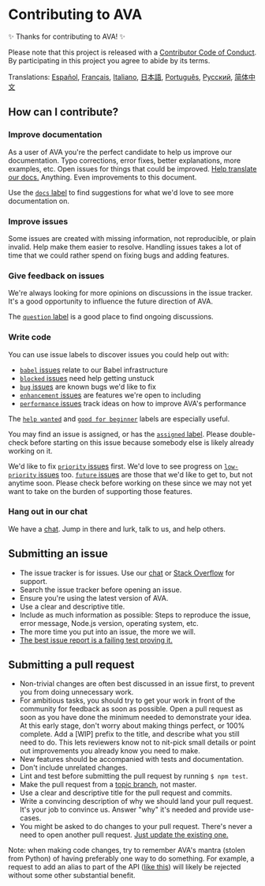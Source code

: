 # Contributing to AVA

✨ Thanks for contributing to AVA! ✨

Please note that this project is released with a [Contributor Code of Conduct](code-of-conduct.md). By participating in this project you agree to abide by its terms.

Translations: [Español](https://github.com/sindresorhus/ava-docs/blob/master/es_ES/contributing.md), [Français](https://github.com/sindresorhus/ava-docs/blob/master/fr_FR/contributing.md), [Italiano](https://github.com/sindresorhus/ava-docs/blob/master/it_IT/contributing.md), [日本語](https://github.com/sindresorhus/ava-docs/blob/master/ja_JP/contributing.md), [Português](https://github.com/sindresorhus/ava-docs/blob/master/pt_BR/contributing.md), [Русский](https://github.com/sindresorhus/ava-docs/blob/master/ru_RU/contributing.md), [简体中文](https://github.com/sindresorhus/ava-docs/blob/master/zh_CN/contributing.md)

## How can I contribute?

### Improve documentation

As a user of AVA you're the perfect candidate to help us improve our documentation. Typo corrections, error fixes, better explanations, more examples, etc. Open issues for things that could be improved. [Help translate our docs.](https://github.com/sindresorhus/ava-docs) Anything. Even improvements to this document.

Use the [`docs` label](https://github.com/sindresorhus/ava/labels/docs) to find suggestions for what we'd love to see more documentation on.

### Improve issues

Some issues are created with missing information, not reproducible, or plain invalid. Help make them easier to resolve. Handling issues takes a lot of time that we could rather spend on fixing bugs and adding features.

### Give feedback on issues

We're always looking for more opinions on discussions in the issue tracker. It's a good opportunity to influence the future direction of AVA.

The [`question` label](https://github.com/sindresorhus/ava/labels/question) is a good place to find ongoing discussions.

### Write code

You can use issue labels to discover issues you could help out with:

* [`babel` issues](https://github.com/sindresorhus/ava/labels/babel) relate to our Babel infrastructure
* [`blocked` issues](https://github.com/sindresorhus/ava/labels/blocked) need help getting unstuck
* [`bug` issues](https://github.com/sindresorhus/ava/labels/bug) are known bugs we'd like to fix
* [`enhancement` issues](https://github.com/sindresorhus/ava/labels/enhancement) are features we're open to including
* [`performance` issues](https://github.com/sindresorhus/ava/labels/performance) track ideas on how to improve AVA's performance

The [`help wanted`](https://github.com/sindresorhus/ava/labels/help%20wanted) and [`good for beginner`](https://github.com/sindresorhus/ava/labels/good%20for%20beginner) labels are especially useful.

You may find an issue is assigned, or has the [`assigned` label](https://github.com/sindresorhus/ava/labels/assigned). Please double-check before starting on this issue because somebody else is likely already working on it.

We'd like to fix [`priority` issues](https://github.com/sindresorhus/ava/labels/priority) first. We'd love to see progress on [`low-priority` issues](https://github.com/sindresorhus/ava/labels/low%20priority) too. [`future` issues](https://github.com/sindresorhus/ava/labels/future) are those that we'd like to get to, but not anytime soon. Please check before working on these since we may not yet want to take on the burden of supporting those features.

### Hang out in our chat

We have a [chat](https://gitter.im/sindresorhus/ava). Jump in there and lurk, talk to us, and help others.

## Submitting an issue

- The issue tracker is for issues. Use our [chat](https://gitter.im/sindresorhus/ava) or [Stack Overflow](https://stackoverflow.com/questions/tagged/ava) for support.
- Search the issue tracker before opening an issue.
- Ensure you're using the latest version of AVA.
- Use a clear and descriptive title.
- Include as much information as possible: Steps to reproduce the issue, error message, Node.js version, operating system, etc.
- The more time you put into an issue, the more we will.
- [The best issue report is a failing test proving it.](https://twitter.com/sindresorhus/status/579306280495357953)

## Submitting a pull request

- Non-trivial changes are often best discussed in an issue first, to prevent you from doing unnecessary work.
- For ambitious tasks, you should try to get your work in front of the community for feedback as soon as possible. Open a pull request as soon as you have done the minimum needed to demonstrate your idea. At this early stage, don't worry about making things perfect, or 100% complete. Add a [WIP] prefix to the title, and describe what you still need to do. This lets reviewers know not to nit-pick small details or point out improvements you already know you need to make.
- New features should be accompanied with tests and documentation.
- Don't include unrelated changes.
- Lint and test before submitting the pull request by running `$ npm test`.
- Make the pull request from a [topic branch](https://github.com/dchelimsky/rspec/wiki/Topic-Branches), not master.
- Use a clear and descriptive title for the pull request and commits.
- Write a convincing description of why we should land your pull request. It's your job to convince us. Answer "why" it's needed and provide use-cases.
- You might be asked to do changes to your pull request. There's never a need to open another pull request. [Just update the existing one.](https://github.com/RichardLitt/docs/blob/master/amending-a-commit-guide.md)

Note: when making code changes, try to remember AVA's mantra (stolen from Python) of having preferably one way to do something. For example, a request to add an alias to part of the API ([like this](https://github.com/sindresorhus/ava/pull/663)) will likely be rejected without some other substantial benefit.
